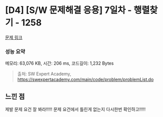 # [D4] [S/W 문제해결 응용] 7일차 - 행렬찾기 - 1258 

[문제 링크](https://swexpertacademy.com/main/code/problem/problemDetail.do?contestProbId=AV18LoAqItcCFAZN) 

### 성능 요약

메모리: 63,076 KB, 시간: 206 ms, 코드길이: 1,232 Bytes



> 출처: SW Expert Academy, https://swexpertacademy.com/main/code/problem/problemList.do

## 느낀 점

제발 문제 요건 잘 봐라!!!!! 문제 요건에서 틀린게 없는지 다시한번 확인하고!!!!!
